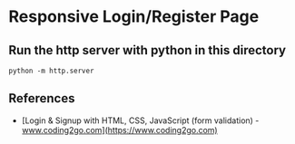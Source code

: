 # Responsive Login/Register Page 

## Run the http server with python in this directory
```
python -m http.server
```

## References
- [Login & Signup with HTML, CSS, JavaScript (form validation) - www.coding2go.com](https://www.coding2go.com)